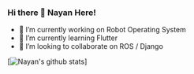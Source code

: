 ### Hi there 👋 Nayan Here!

<!--
**tronnayan/tronnayan** is a ✨ _special_ ✨ repository because its `README.md` (this file) appears on your GitHub profile.

Here are some ideas to get you started:
-->
- 🔭 I’m currently working on Robot Operating System
- 🌱 I’m currently learning Flutter
- 👯 I’m looking to collaborate on ROS / Django

[![Nayan's github stats](https://github-readme-stats.vercel.app/api?username=tronnayan&count_private=true)]
